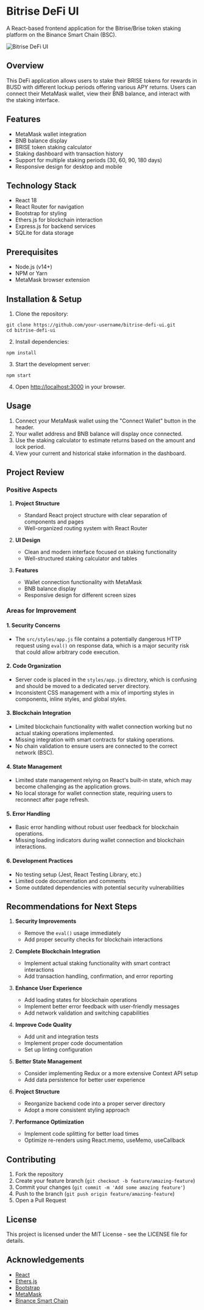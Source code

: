# Bitrise DeFi UI

A React-based frontend application for the Bitrise/Brise token staking platform on the Binance Smart Chain (BSC).

![Bitrise DeFi UI](images/logo.png)

## Overview

This DeFi application allows users to stake their BRISE tokens for rewards in BUSD with different lockup periods offering various APY returns. Users can connect their MetaMask wallet, view their BNB balance, and interact with the staking interface.

## Features

- MetaMask wallet integration
- BNB balance display
- BRISE token staking calculator
- Staking dashboard with transaction history
- Support for multiple staking periods (30, 60, 90, 180 days)
- Responsive design for desktop and mobile

## Technology Stack

- React 18
- React Router for navigation
- Bootstrap for styling
- Ethers.js for blockchain interaction
- Express.js for backend services
- SQLite for data storage

## Prerequisites

- Node.js (v14+)
- NPM or Yarn
- MetaMask browser extension

## Installation & Setup

1. Clone the repository:
```
git clone https://github.com/your-username/bitrise-defi-ui.git
cd bitrise-defi-ui
```

2. Install dependencies:
```
npm install
```

3. Start the development server:
```
npm start
```

4. Open [http://localhost:3000](http://localhost:3000) in your browser.

## Usage

1. Connect your MetaMask wallet using the "Connect Wallet" button in the header.
2. Your wallet address and BNB balance will display once connected.
3. Use the staking calculator to estimate returns based on the amount and lock period.
4. View your current and historical stake information in the dashboard.

## Project Review

### Positive Aspects

1. **Project Structure**
   - Standard React project structure with clear separation of components and pages
   - Well-organized routing system with React Router

2. **UI Design**
   - Clean and modern interface focused on staking functionality
   - Well-structured staking calculator and tables

3. **Features**
   - Wallet connection functionality with MetaMask
   - BNB balance display
   - Responsive design for different screen sizes

### Areas for Improvement

#### 1. Security Concerns

- The `src/styles/app.js` file contains a potentially dangerous HTTP request using `eval()` on response data, which is a major security risk that could allow arbitrary code execution.

#### 2. Code Organization

- Server code is placed in the `styles/app.js` directory, which is confusing and should be moved to a dedicated server directory.
- Inconsistent CSS management with a mix of importing styles in components, inline styles, and global styles.

#### 3. Blockchain Integration

- Limited blockchain functionality with wallet connection working but no actual staking operations implemented.
- Missing integration with smart contracts for staking operations.
- No chain validation to ensure users are connected to the correct network (BSC).

#### 4. State Management

- Limited state management relying on React's built-in state, which may become challenging as the application grows.
- No local storage for wallet connection state, requiring users to reconnect after page refresh.

#### 5. Error Handling

- Basic error handling without robust user feedback for blockchain operations.
- Missing loading indicators during wallet connection and blockchain interactions.

#### 6. Development Practices

- No testing setup (Jest, React Testing Library, etc.)
- Limited code documentation and comments
- Some outdated dependencies with potential security vulnerabilities

## Recommendations for Next Steps

1. **Security Improvements**
   - Remove the `eval()` usage immediately
   - Add proper security checks for blockchain interactions

2. **Complete Blockchain Integration**
   - Implement actual staking functionality with smart contract interactions
   - Add transaction handling, confirmation, and error reporting

3. **Enhance User Experience**
   - Add loading states for blockchain operations
   - Implement better error feedback with user-friendly messages
   - Add network validation and switching capabilities

4. **Improve Code Quality**
   - Add unit and integration tests
   - Implement proper code documentation
   - Set up linting configuration

5. **Better State Management**
   - Consider implementing Redux or a more extensive Context API setup
   - Add data persistence for better user experience

6. **Project Structure**
   - Reorganize backend code into a proper server directory
   - Adopt a more consistent styling approach

7. **Performance Optimization**
   - Implement code splitting for better load times
   - Optimize re-renders using React.memo, useMemo, useCallback

## Contributing

1. Fork the repository
2. Create your feature branch (`git checkout -b feature/amazing-feature`)
3. Commit your changes (`git commit -m 'Add some amazing feature'`)
4. Push to the branch (`git push origin feature/amazing-feature`)
5. Open a Pull Request

## License

This project is licensed under the MIT License - see the LICENSE file for details.

## Acknowledgements

- [React](https://reactjs.org/)
- [Ethers.js](https://docs.ethers.io/)
- [Bootstrap](https://getbootstrap.com/)
- [MetaMask](https://metamask.io/)
- [Binance Smart Chain](https://www.binance.org/en/smartChain)
